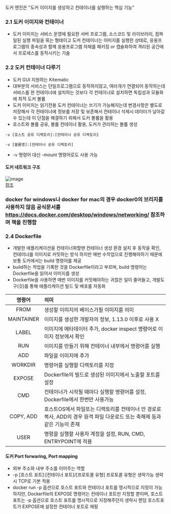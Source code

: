 도커 엔진은 "도커 이미지를 생성하고 컨테이너를 실행하는 핵심 기능"

### 2.1 도커 이미지와 컨테이너
- 도커 이미지는 서비스 운영에 필요한 서버 프로그램, 소스코드 및 라이브러리, 컴파일된 실행 파일을 묶는 형태이고 도커 컨테이너는 이미지를 실행한 상태로, 응용프로그램의 종속성과 함께 응용프로그램 자체를 패키징 or 캡슐화하여 격리된 공간에서 프로세스를 동작시키는 기술
### 2.2 도커 컨테이너 다루기
- 도커 GUI 지원하는 Kitematic
- 대부분의 서비스는 단일프로그램으로 동작하지않고, 여러개가 연결되어 동작하는데 서비스를 한 컨테이너에 설치하는 것보다 각 컨테이너로 설치하면 독립성과 모듈화에 최적
도커 볼륨
- 도커 이미지는 읽기전용 도커 컨테이너는 쓰기가 가능해지는데 변경사항은 별도로 저장해서 각 컨테이너에 정보를 저장 및 보존해서 컨테이너 삭제시 데이터가 날아갈수 있는데 이 단점을 해결하기 위해서 도커 볼륨을 활용
- 호스트와 볼륨 공유, 볼륨 컨테이너 활용, 도커가 관리하는 볼륨 생성
~~~
-v [호스트 공유 디렉토리]:[컨테이너 공유 디렉토리] 
~~~
~~~
-v [볼륨명]:[컨테이너 공유 디렉토리]
~~~
- -v 명령어 대신 -mount 명령어로도 사용 가능

#### 도커 네트워크 구조
![image](https://user-images.githubusercontent.com/38122225/129666867-a40a9289-11e5-4850-b65f-3a2ce1b3561d.png)
<br>
[참조](https://jonnung.dev/docker/2020/02/16/docker_network/)

### docker for windows나 docker for mac의 경우 docker0의 브리지를 사용하지 않음 공식문서를 https://docs.docker.com/desktop/windows/networking/ 참조하며 책을 진행함

### 2.4 Dockerfile
- 개발한 애플리케이션을 컨테이너화할땐 컨테이너 생성 환경 설치 후 동작을 확인, 컨테이너를 이미지로 커밋하는 방식 하지만 매번 수작업으로 진행해야하기 때문에 보통 도커에서는 build 명령어를 제공
- build하는 작업을 기록한 것을 Dockerfile이라고 부르며, build 명령어는 Dockerfile을 읽어서 이미지를 생성
- Dockerfile을 사용하면 매번 이미지를 커밋해야하는 귀찮은 일이 줄어들고, 개발도구(깃)를 통해 애플리케이션 빌드 및 배포를 자동화

|명령어|의미|
|:---:|:---|
|FROM|생성할 이미지의 베이스가될 이미지를 의미|
|MAINTAINER|이미지를 생성한 개발자의 정보, 1.13.0 이후로 사용 X|
|LABEL|이미지에 메타데이터 추가, docker inspect 명령어로 이미지 정보에서 확인|
|RUN|이미지를 만들기 위해 컨테이너 내부에서 명령어를 실행|
|ADD|파일을 이미지에 추가|
|WORKDIR|명령어를 실행할 디렉토리를 지정|
|EXPOSE|Dockerfile의 빌드로 생성된 이미지에서 노출할 포트를 설정|
|CMD|컨테이너가 시작될 때마다 실행할 명령어를 설정, Dockerfile에서 한번만 사용가능|
|COPY, ADD|호스트OS에서 파일또는 디렉토리를 컨테이너 안 경로로 복사, ADD의 경우 원격 파일 다운로드 또는 축해제 등과 같은 기능이 존재|
|USER|명령을 실행할 사용자 계정을 설정, RUN, CMD, ENTRYPOINT에 적용|

#### 도커 Port forwaring, Port mapping
- 외부 주소와 내부 주소를 이어주는 역할
- -p [호스트 포트]:[컨테이너 포트]/[프로토콜 유형] 프로토콜 유형은 생략가능 생략시 TCP로 기본 적용
- docker run -p 옵션으로 호스트 포트와 컨테이너 포트를 명시적으로 지정이 가능하지만, Dockerfile의 EXPOSE 명령어는 컨테이너 포트만 지정할 뿐이며, 호스트 포트는 -p 옵션으로 호스트 포트를 명시적으로 지정해주던지 생략시 랜덤 호스트포트가 EXPOSE에 설정한 컨테이너 포트로 매핑
